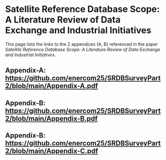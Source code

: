 # Satellite Reference Database Scope: A Literature Review of Data Exchange and Industrial Initiatives
This page lists the links to the 2 appendices (A, B) referenced in the paper *Satellite Reference Database Scope: A Literature Review of Data Exchange and Industrial Initiatives*.

## Appendix-A: https://github.com/enercom25/SRDBSurveyPart2/blob/main/Appendix-A.pdf
## Appendix-B: https://github.com/enercom25/SRDBSurveyPart2/blob/main/Appendix-B.pdf
## Appendix-B: https://github.com/enercom25/SRDBSurveyPart2/blob/main/Appendix-C.pdf
